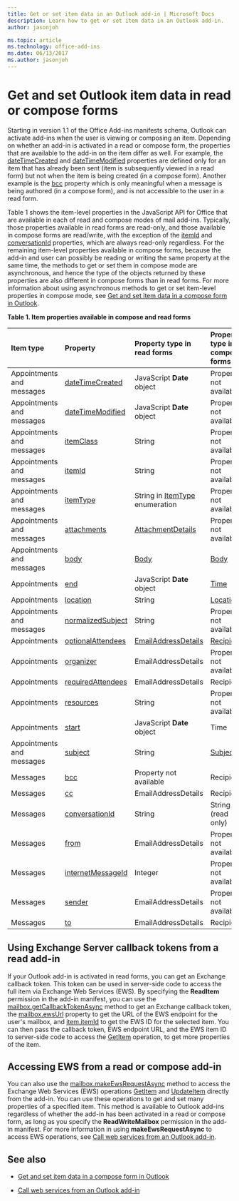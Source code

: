 ```yaml
---
title: Get or set item data in an Outlook add-in | Microsoft Docs
description: Learn how to get or set item data in an Outlook add-in.
author: jasonjoh

ms.topic: article
ms.technology: office-add-ins
ms.date: 06/13/2017
ms.author: jasonjoh
---
```


# Get and set Outlook item data in read or compose forms

Starting in version 1.1 of the Office Add-ins manifests schema, Outlook can activate add-ins when the user is viewing or composing an item. Depending on whether an add-in is activated in a read or compose form, the properties that are available to the add-in on the item differ as well. For example, the [dateTimeCreated](https://dev.office.com/reference/add-ins/outlook/1.5/Office.context.mailbox.item?product=outlook&version=v1.5) and [dateTimeModified](https://dev.office.com/reference/add-ins/outlook/1.5/Office.context.mailbox.item?product=outlook&version=v1.5) properties are defined only for an item that has already been sent (item is subsequently viewed in a read form) but not when the item is being created (in a compose form). Another example is the [bcc](https://dev.office.com/reference/add-ins/outlook/1.5/Office.context.mailbox.item?product=outlook&version=v1.5) property which is only meaningful when a message is being authored (in a compose form), and is not accessible to the user in a read form.

Table 1 shows the item-level properties in the JavaScript API for Office that are available in each of read and compose modes of mail add-ins. Typically, those properties available in read forms are read-only, and those available in compose forms are read/write, with the exception of the [itemId](https://dev.office.com/reference/add-ins/outlook/1.5/Office.context.mailbox.item?product=outlook&version=v1.5) and [conversationId](https://dev.office.com/reference/add-ins/outlook/1.5/Office.context.mailbox.item?product=outlook&version=v1.5) properties, which are always read-only regardless. For the remaining item-level properties available in compose forms, because the add-in and user can possibly be reading or writing the same property at the same time, the methods to get or set them in compose mode are asynchronous, and hence the type of the objects returned by these properties are also different in compose forms than in read forms. For more information about using asynchronous methods to get or set item-level properties in compose mode, see [Get and set item data in a compose form in Outlook](get-and-set-item-data-in-a-compose-form.md).


**Table 1. Item properties available in compose and read forms**


|**Item type**|**Property**|**Property type in read forms**|**Property type in compose forms**|
|:-----|:-----|:-----|:-----|
|Appointments and messages|[dateTimeCreated](https://dev.office.com/reference/add-ins/outlook/1.5/Office.context.mailbox.item?product=outlook&version=v1.5)|JavaScript  **Date** object|Property not available|
|Appointments and messages|[dateTimeModified](https://dev.office.com/reference/add-ins/outlook/1.5/Office.context.mailbox.item?product=outlook&version=v1.5)|JavaScript  **Date** object|Property not available|
|Appointments and messages|[itemClass](https://dev.office.com/reference/add-ins/outlook/1.5/Office.context.mailbox.item?product=outlook&version=v1.5)|String|Property not available|
|Appointments and messages|[itemId](https://dev.office.com/reference/add-ins/outlook/1.5/Office.context.mailbox.item?product=outlook&version=v1.5)|String|Property not available|
|Appointments and messages|[itemType](https://dev.office.com/reference/add-ins/outlook/1.5/Office.context.mailbox.item?product=outlook&version=v1.5)|String in [ItemType](https://dev.office.com/reference/add-ins/outlook/1.5/Office.MailboxEnums?product=outlook&version=v1.5) enumeration|Property not available|
|Appointments and messages|[attachments](https://dev.office.com/reference/add-ins/outlook/1.5/Office.context.mailbox.item?product=outlook&version=v1.5)|[AttachmentDetails](https://dev.office.com/reference/add-ins/outlook/1.5/simple-types?product=outlook&version=v1.5)|Property not available|
|Appointments and messages|[body](https://dev.office.com/reference/add-ins/outlook/1.5/Office.context.mailbox.item?product=outlook&version=v1.5)|[Body](https://dev.office.com/reference/add-ins/outlook/1.5/Body?product=outlook&version=v1.5)|[Body](https://dev.office.com/reference/add-ins/outlook/1.5/Body?product=outlook&version=v1.5)|
|Appointments|[end](https://dev.office.com/reference/add-ins/outlook/1.5/Office.context.mailbox.item?product=outlook&version=v1.5)|JavaScript  **Date** object|[Time](https://dev.office.com/reference/add-ins/outlook/1.5/Time?product=outlook&version=v1.5)|
|Appointments|[location](https://dev.office.com/reference/add-ins/outlook/1.5/Office.context.mailbox.item?product=outlook&version=v1.5)|String|[Location](https://dev.office.com/reference/add-ins/outlook/1.5/Location?product=outlook&version=v1.5)|
|Appointments and messages|[normalizedSubject](https://dev.office.com/reference/add-ins/outlook/1.5/Office.context.mailbox.item?product=outlook&version=v1.5)|String|Property not available|
|Appointments|[optionalAttendees](https://dev.office.com/reference/add-ins/outlook/1.5/Office.context.mailbox.item?product=outlook&version=v1.5)|[EmailAddressDetails](https://dev.office.com/reference/add-ins/outlook/1.5/simple-types?product=outlook&version=v1.5)|[Recipients](https://dev.office.com/reference/add-ins/outlook/1.5/Recipients?product=outlook&version=v1.5)|
|Appointments|[organizer](https://dev.office.com/reference/add-ins/outlook/1.5/Office.context.mailbox.item?product=outlook&version=v1.5)|EmailAddressDetails|Property not available|
|Appointments|[requiredAttendees](https://dev.office.com/reference/add-ins/outlook/1.5/Office.context.mailbox.item?product=outlook&version=v1.5)|EmailAddressDetails|Recipients|
|Appointments|[resources](https://dev.office.com/reference/add-ins/outlook/1.5/Office.context.mailbox.item?product=outlook&version=v1.5)|String|Property not available|
|Appointments|[start](https://dev.office.com/reference/add-ins/outlook/1.5/Office.context.mailbox.item?product=outlook&version=v1.5)|JavaScript  **Date** object|Time|
|Appointments and messages|[subject](https://dev.office.com/reference/add-ins/outlook/1.5/Office.context.mailbox.item?product=outlook&version=v1.5)|String|[Subject](https://dev.office.com/reference/add-ins/outlook/1.5/Subject?product=outlook&version=v1.5)|
|Messages|[bcc](https://dev.office.com/reference/add-ins/outlook/1.5/Office.context.mailbox.item?product=outlook&version=v1.5)|Property not available|Recipients|
|Messages|[cc](https://dev.office.com/reference/add-ins/outlook/1.5/Office.context.mailbox.item?product=outlook&version=v1.5)|EmailAddressDetails|Recipients|
|Messages|[conversationId](https://dev.office.com/reference/add-ins/outlook/1.5/Office.context.mailbox.item?product=outlook&version=v1.5)|String|String (read only)|
|Messages|[from](https://dev.office.com/reference/add-ins/outlook/1.5/Office.context.mailbox.item?product=outlook&version=v1.5)|EmailAddressDetails|Property not available|
|Messages|[internetMessageId](https://dev.office.com/reference/add-ins/outlook/1.5/Office.context.mailbox.item?product=outlook&version=v1.5)|Integer|Property not available|
|Messages|[sender](https://dev.office.com/reference/add-ins/outlook/1.5/Office.context.mailbox.item?product=outlook&version=v1.5)|EmailAddressDetails|Property not available|
|Messages|[to](https://dev.office.com/reference/add-ins/outlook/1.5/Office.context.mailbox.item?product=outlook&version=v1.5)|EmailAddressDetails|Recipients|

## Using Exchange Server callback tokens from a read add-in


If your Outlook add-in is activated in read forms, you can get an Exchange callback token. This token can be used in server-side code to access the full item via Exchange Web Services (EWS). By specifying the  **ReadItem** permission in the add-in manifest, you can use the [mailbox.getCallbackTokenAsync](https://dev.office.com/reference/add-ins/outlook/1.5/Office.context.mailbox?product=outlook&version=v1.5) method to get an Exchange callback token, the [mailbox.ewsUrl](https://dev.office.com/reference/add-ins/outlook/1.5/Office.context.mailbox?product=outlook&version=v1.5) property to get the URL of the EWS endpoint for the user's mailbox, and [item.itemId](https://dev.office.com/reference/add-ins/outlook/1.5/Office.context.mailbox.item?product=outlook&version=v1.5) to get the EWS ID for the selected item. You can then pass the callback token, EWS endpoint URL, and the EWS item ID to server-side code to access the [GetItem](http://msdn.microsoft.com/en-us/library/e3590b8b-c2a7-4dad-a014-6360197b68e4%28Office.15%29.aspx) operation, to get more properties of the item.


## Accessing EWS from a read or compose add-in


You can also use the [mailbox.makeEwsRequestAsync](https://dev.office.com/reference/add-ins/outlook/1.5/Office.context.mailbox?product=outlook&version=v1.5) method to access the Exchange Web Services (EWS) operations [GetItem](http://msdn.microsoft.com/en-us/library/e3590b8b-c2a7-4dad-a014-6360197b68e4%28Office.15%29.aspx) and [UpdateItem](http://msdn.microsoft.com/en-us/library/5d027523-e0bc-4da2-b60b-0cb9fc1fdfe4%28Office.15%29.aspx) directly from the add-in. You can use these operations to get and set many properties of a specified item. This method is available to Outlook add-ins regardless of whether the add-in has been activated in a read or compose form, as long as you specify the **ReadWriteMailbox** permission in the add-in manifest. For more information in using **makeEwsRequestAsync** to access EWS operations, see [Call web services from an Outlook add-in](web-services.md).


## See also

- [Get and set item data in a compose form in Outlook](get-and-set-item-data-in-a-compose-form.md)
    
- [Call web services from an Outlook add-in](web-services.md)
    


